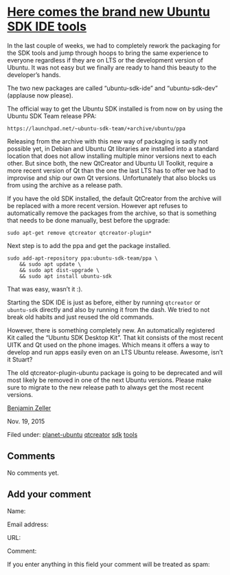 





#  [Here comes the brand new Ubuntu SDK IDE tools](/en/blog/2015/11/19/here-comes-brand-new-ubuntu-sdk-ide-tools/)

In the last couple of weeks, we had to completely rework the packaging for the
SDK tools and jump through hoops to bring the same experience to everyone
regardless if they are on LTS or the development version of Ubuntu. It was not
easy but we finally are ready to hand this beauty to the developer’s hands.

The two new packages are called “ubuntu-sdk-ide” and “ubuntu-sdk-dev”
(applause now please).

The official way to get the Ubuntu SDK installed is from now on by using the
Ubuntu SDK Team release PPA:

    https://launchpad.net/~ubuntu-sdk-team/+archive/ubuntu/ppa

Releasing from the archive with this new way of packaging is sadly not
possible yet, in Debian and Ubuntu Qt libraries are installed into a standard
location that does not allow installing multiple minor versions next to each
other. But since both, the new QtCreator and Ubuntu UI Toolkit, require a more
recent version of Qt than the one the last LTS has to offer we had to
improvise and ship our own Qt versions. Unfortunately that also blocks us from
using the archive as a release path.

If you have the old SDK installed, the default QtCreator from the archive will
be replaced with a more recent version. However apt refuses to automatically
remove the packages from the archive, so that is something that needs to be
done manually, best before the upgrade:

    
    sudo apt-get remove qtcreator qtcreator-plugin*

Next step is to add the ppa and get the package installed.

    
    sudo add-apt-repository ppa:ubuntu-sdk-team/ppa \
        && sudo apt update \
        && sudo apt dist-upgrade \
        && sudo apt install ubuntu-sdk

That was easy, wasn’t it :).

Starting the SDK IDE is just as before, either by running `qtcreator` or
`ubuntu-sdk` directly and also by running it from the dash. We tried to not
break old habits and just reused the old commands.

However, there is something completely new. An automatically registered Kit
called the “Ubuntu SDK Desktop Kit”. That kit consists of the most recent UITK
and Qt used on the phone images. Which means it offers a way to develop and
run apps easily even on an LTS Ubuntu release. Awesome, isn’t it Stuart?

The old qtcreator-plugin-ubuntu package is going to be deprecated and will
most likely be removed in one of the next Ubuntu versions. Please make sure to
migrate to the new release path to always get the most recent versions.

[Benjamin Zeller](/en/blog/authors/zeller-benjamin/)

Nov. 19, 2015

Filed under: [planet-ubuntu](/en/blog/tags/planet-ubuntu/)
[qtcreator](/en/blog/tags/qtcreator/) [sdk](/en/blog/tags/sdk/)
[tools](/en/blog/tags/tools/)





## Comments

No comments yet.

## Add your comment

Name:

Email address:

URL:

Comment:

If you enter anything in this field your comment will be treated as spam:





